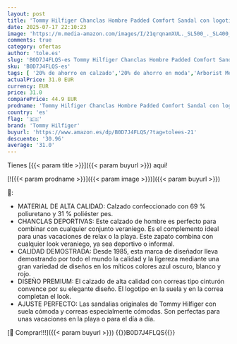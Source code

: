 ```yaml
---
layout: post
title: 'Tommy Hilfiger Chanclas Hombre Padded Comfort Sandal con logotipo  Gris  Universal Grey   45'
date: 2025-07-17 22:10:23
image: 'https://m.media-amazon.com/images/I/21qrqnamXUL._SL500_._SL400_.jpg'
comments: true
category: ofertas
author: 'tole.es'
slug: 'B0D7J4FLQS-es Tommy Hilfiger Chanclas Hombre Padded Comfort Sandal con...'
sku: 'B0D7J4FLQS-es'
tags: [ '20% de ahorro en calzado','20% de ahorro en moda','Arborist Merchandising Root','Calzado deportivo para hombre','Compre 2 y obtenga un 10 % de descuento','Compre 2 y obtenga un 10 % de descuento 1','Compre 2, obtenga un 10 % de descuento','Compre 2, obtenga un 10 % de descuento_Shoes 4','Moda','Moda Hombre','Prime Student -10% adicional en una selección de Moda','Sandalias de piscina para hombre','Self Service','Special Features Stores','Tommy Hilfiger','Top Brands Fashion Selection','Top Fashion Picks','Zapatillas deportivas y de moda para hombre','Zapatos para hombre','Zapatos: -10% adicional en una selección de Moda','c8538d25-3af9-48d3-aeff-5f3ce5572a36_0','c8538d25-3af9-48d3-aeff-5f3ce5572a36_1701','c8538d25-3af9-48d3-aeff-5f3ce5572a36_2101','c8538d25-3af9-48d3-aeff-5f3ce5572a36_4801','c8538d25-3af9-48d3-aeff-5f3ce5572a36_7501','c8538d25-3af9-48d3-aeff-5f3ce5572a36_8301','c8538d25-3af9-48d3-aeff-5f3ce5572a36_8401','chanclas','tommy hilfiger','🇪🇸', ]
actualPrice: 31.0 EUR
currency: EUR
price: 31.0
comparePrice: 44.9 EUR
prodname: 'Tommy Hilfiger Chanclas Hombre Padded Comfort Sandal con logotipo  Gris  Universal Grey   45'
country: 'es'
flag: '🇪🇸'
brand: 'Tommy Hilfiger'
buyurl: 'https://www.amazon.es/dp/B0D7J4FLQS/?tag=tolees-21'
descuento: '30.96'
average: '31.0'
---
```


Tienes [{{< param title >}}]({{< param buyurl >}}) aqui!

[![{{< param prodname >}}]({{< param image >}})]({{< param buyurl >}})

🔎:

- MATERIAL DE ALTA CALIDAD: Calzado confeccionado con 69 % poliuretano y 31 % poliéster pes.
- CHANCLAS DEPORTIVAS: Este calzado de hombre es perfecto para combinar con cualquier conjunto veraniego. Es el complemento ideal para unas vacaciones de relax o la playa. Este zapato combina con cualquier look veraniego, ya sea deportivo o informal.
- CALIDAD DEMOSTRADA: Desde 1985, esta marca de diseñador lleva demostrando por todo el mundo la calidad y la ligereza mediante una gran variedad de diseños en los míticos colores azul oscuro, blanco y rojo.
- DISEÑO PREMIUM: El calzado de alta calidad con correas tipo cinturón convence por su elegante diseño. El logotipo en la suela y en la correa completan el look.
- AJUSTE PERFECTO: Las sandalias originales de Tommy Hilfiger con suela cómoda y correas especialmente cómodas. Son perfectas para unas vacaciones en la playa o para el día a día.

[🛒 Comprar!!!]({{< param buyurl >}})
{{<world>}}B0D7J4FLQS{{</world>}}
